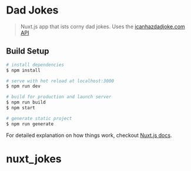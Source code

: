 # Dad Jokes

> Nuxt.js app that ists corny dad jokes. Uses the [icanhazdadjoke.com API](https://icanhazdadjoke.com/api)

## Build Setup

```bash
# install dependencies
$ npm install

# serve with hot reload at localhost:3000
$ npm run dev

# build for production and launch server
$ npm run build
$ npm start

# generate static project
$ npm run generate
```

For detailed explanation on how things work, checkout [Nuxt.js docs](https://nuxtjs.org).
# nuxt_jokes
